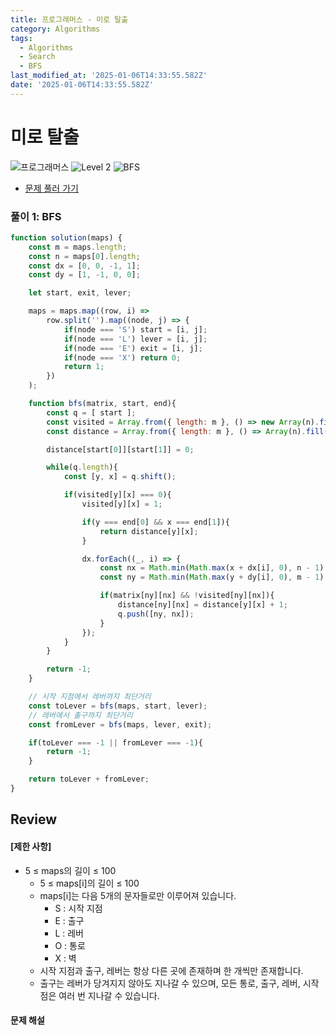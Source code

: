 ```yaml
---
title: 프로그래머스 - 미로 탈출
category: Algorithms
tags:
  - Algorithms
  - Search
  - BFS
last_modified_at: '2025-01-06T14:33:55.582Z'
date: '2025-01-06T14:33:55.582Z'
---
```


# 미로 탈출

<img src="https://img.shields.io/badge/-프로그래머스-1e2a3c" alt="프로그래머스"/> <img src="https://img.shields.io/badge/-Level 2-green" alt="Level 2"/> <img src="https://img.shields.io/badge/-BFS-mediumpurple" alt="BFS"/>

- [문제 풀러 가기](https://school.programmers.co.kr/learn/courses/30/lessons/159993)

### 풀이 1: BFS

```js
function solution(maps) {
    const m = maps.length;
    const n = maps[0].length;
    const dx = [0, 0, -1, 1];
    const dy = [1, -1, 0, 0];

    let start, exit, lever;

    maps = maps.map((row, i) => 
        row.split('').map((node, j) => {
            if(node === 'S') start = [i, j];
            if(node === 'L') lever = [i, j];
            if(node === 'E') exit = [i, j];
            if(node === 'X') return 0;
            return 1;
        })
    );

    function bfs(matrix, start, end){
        const q = [ start ];
        const visited = Array.from({ length: m }, () => new Array(n).fill(0));
        const distance = Array.from({ length: m }, () => Array(n).fill(Infinity));

        distance[start[0]][start[1]] = 0;

        while(q.length){
            const [y, x] = q.shift();

            if(visited[y][x] === 0){
                visited[y][x] = 1;

                if(y === end[0] && x === end[1]){
                    return distance[y][x];
                }

                dx.forEach((_, i) => {
                    const nx = Math.min(Math.max(x + dx[i], 0), n - 1);
                    const ny = Math.min(Math.max(y + dy[i], 0), m - 1);

                    if(matrix[ny][nx] && !visited[ny][nx]){
                        distance[ny][nx] = distance[y][x] + 1;
                        q.push([ny, nx]);
                    }
                });
            }
        }

        return -1;
    }

    // 시작 지점에서 레버까지 최단거리 
    const toLever = bfs(maps, start, lever);
    // 레버에서 출구까지 최단거리 
    const fromLever = bfs(maps, lever, exit);

    if(toLever === -1 || fromLever === -1){
        return -1;
    }

    return toLever + fromLever;
}
```

## Review 
#### [제한 사항]
- 5 ≤ maps의 길이 ≤ 100
    - 5 ≤ maps[i]의 길이 ≤ 100
    - maps[i]는 다음 5개의 문자들로만 이루어져 있습니다.
        - S : 시작 지점
        - E : 출구
        - L : 레버
        - O : 통로
        - X : 벽
    - 시작 지점과 출구, 레버는 항상 다른 곳에 존재하며 한 개씩만 존재합니다.
    - 출구는 레버가 당겨지지 않아도 지나갈 수 있으며, 모든 통로, 출구, 레버, 시작점은 여러 번 지나갈 수 있습니다.

#### 문제 해설
